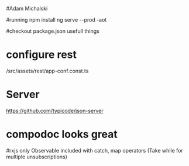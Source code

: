 #Adam Michalski

#running 
npm install 
ng serve --prod -aot

#checkout package.json
usefull things

# configure rest
/src/assets/rest/app-conf.const.ts

# Server
https://github.com/typicode/json-server

# compodoc looks great

#rxjs
only Observable included with catch, map operators (Take while for multiple unsubscriptions) 

